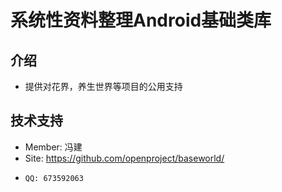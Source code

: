 ﻿系统性资料整理Android基础类库
==============================

介绍
--------
- 提供对花界，养生世界等项目的公用支持

技术支持
------------------------------------
- Member: 冯建
-   Site: <https://github.com/openproject/baseworld/>
-     QQ: 673592063
